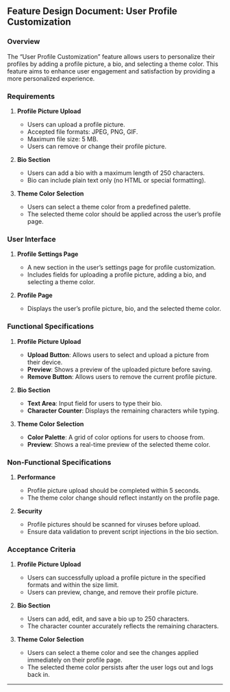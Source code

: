 ## Feature Design Document: User Profile Customization

### Overview
The “User Profile Customization” feature allows users to personalize their profiles by adding a profile picture, a bio, and selecting a theme color. This feature aims to enhance user engagement and satisfaction by providing a more personalized experience.

### Requirements

1. **Profile Picture Upload**
   - Users can upload a profile picture.
   - Accepted file formats: JPEG, PNG, GIF.
   - Maximum file size: 5 MB.
   - Users can remove or change their profile picture.

2. **Bio Section**
   - Users can add a bio with a maximum length of 250 characters.
   - Bio can include plain text only (no HTML or special formatting).

3. **Theme Color Selection**
   - Users can select a theme color from a predefined palette.
   - The selected theme color should be applied across the user’s profile page.

### User Interface

1. **Profile Settings Page**
   - A new section in the user’s settings page for profile customization.
   - Includes fields for uploading a profile picture, adding a bio, and selecting a theme color.

2. **Profile Page**
   - Displays the user’s profile picture, bio, and the selected theme color.

### Functional Specifications

1. **Profile Picture Upload**
   - **Upload Button**: Allows users to select and upload a picture from their device.
   - **Preview**: Shows a preview of the uploaded picture before saving.
   - **Remove Button**: Allows users to remove the current profile picture.

2. **Bio Section**
   - **Text Area**: Input field for users to type their bio.
   - **Character Counter**: Displays the remaining characters while typing.

3. **Theme Color Selection**
   - **Color Palette**: A grid of color options for users to choose from.
   - **Preview**: Shows a real-time preview of the selected theme color.

### Non-Functional Specifications

1. **Performance**
   - Profile picture upload should be completed within 5 seconds.
   - The theme color change should reflect instantly on the profile page.

2. **Security**
   - Profile pictures should be scanned for viruses before upload.
   - Ensure data validation to prevent script injections in the bio section.

### Acceptance Criteria

1. **Profile Picture Upload**
   - Users can successfully upload a profile picture in the specified formats and within the size limit.
   - Users can preview, change, and remove their profile picture.

2. **Bio Section**
   - Users can add, edit, and save a bio up to 250 characters.
   - The character counter accurately reflects the remaining characters.

3. **Theme Color Selection**
   - Users can select a theme color and see the changes applied immediately on their profile page.
   - The selected theme color persists after the user logs out and logs back in.

---

